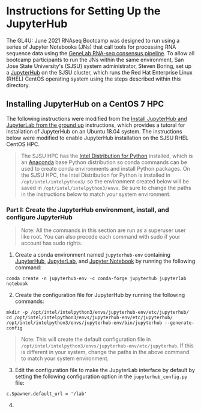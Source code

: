 # Instructions for Setting Up the JupyterHub

The GL4U: June 2021 RNAseq Bootcamp was designed to run using a series of Jupyter Notebooks (JNs) that call tools for processing RNA sequence data using the [GeneLab RNA-seq consensus pipeline](https://www.ncbi.nlm.nih.gov/pmc/articles/PMC8044432/). To allow all bootcamp participants to run the JNs within the same environment, San Jose State University's (SJSU) system administrator, Steven Boring, set up a [JupyterHub](https://jupyter.org/hub) on the SJSU cluster, which runs the Red Hat Enterprise Linux (RHEL) CentOS operating system using the steps described within this directory.  

## Installing JupyterHub on a CentOS 7 HPC

The following instructions were modified from the [Install JupyterHub and JupyterLab from the ground up](https://github.com/jupyterhub/jupyterhub-the-hard-way/blob/HEAD/docs/installation-guide-hard.md) instructions, which provides a tutoral for installation of JupyterHub on an Ubuntu 18.04 system. The instructions below were modified to enable JupyterHub installation on the SJSU RHEL CentOS HPC.

> The SJSU HPC has the [Intel Distribution for Python](https://software.intel.com/content/www/us/en/develop/tools/oneapi/components/distribution-for-python.html#gs.8nrglu) installed, which is an [Anaconda](https://www.anaconda.com/) base Python distribution so conda commands can be used to create conda environments and install Python packages. On the SJSU HPC, the Intel Distribution for Python is installed in `/opt/intel/intelpython3/` so the environment created below will be saved in `/opt/intel/intelpython3/envs`. Be sure to change the paths in the instructions below to match your system environment.

### Part I: Create the JupyterHub environment, install, and configure JupyterHub

> Note: All the commands in this section are run as a superuser user like root. You can also precede each command with sudo if your account has sudo rights.

1. Create a conda environment named `jupyterhub-env` containing [JupyterHub](https://jupyter.org/hub), [JupyterLab](https://jupyter.org/), and [Jupyter Notebook](https://jupyter.org/) by running the following command:

```
conda create -n jupyterhub-env -c conda-forge jupyterhub jupyterlab notebook
```

2. Create the configuration file for JupyterHub by running the following commands:

```
mkdir -p /opt/intel/intelpython3/envs/jupyterhub-env/etc/jupyterhub/
cd /opt/intel/intelpython3/envs/jupyterhub-env/etc/jupyterhub/
/opt/intel/intelpython3/envs/jupyterhub-env/bin/jupyterhub --generate-config
```
> Note: This will create the default configuration file in `/opt/intel/intelpython3/envs/jupyterhub-env/etc/jupyterhub`. If this is different in your system, change the paths in the above command to match your system environment.

3. Edit the configuration file to make the JupyterLab interface by default by setting the following configuration option in the `jupyterhub_config.py` file:

`c.Spawner.default_url = '/lab'`

4. 





